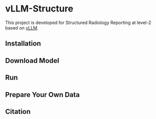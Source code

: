# vLLM-Structure
This project is developed for Structured Radiology Reporting at level-2 based on [vLLM](https://github.com/vllm-project/vllm).

## Installation

## Download Model

## Run

## Prepare Your Own Data

## Citation